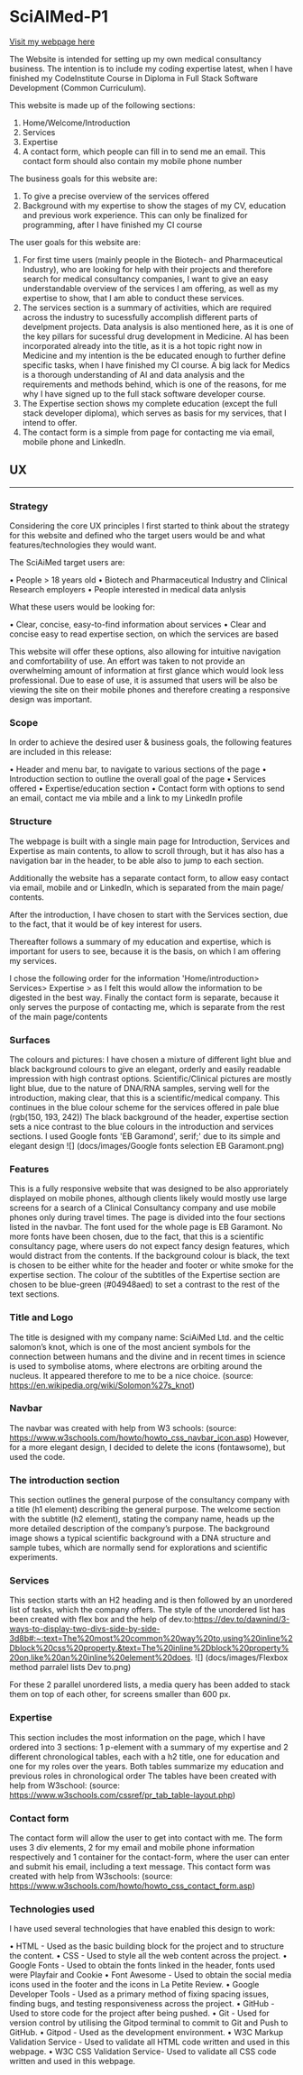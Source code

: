 # SciAIMed-P1
[Visit my webpage here](https://elisabethoelmann.github.io/SciAIMed-P1/index.html#home)

The  Website is intended for setting up my own medical consultancy business. The intention is to include my coding expertise latest, when I have finished my CodeInstitute Course in Diploma in Full Stack Software Development (Common Curriculum).

This website is made up of the following sections:

1.	Home/Welcome/Introduction
2.	Services
3.	Expertise 
4.	A contact form, which people can fill in to send me an email. This contact form should also contain my mobile phone number

The business goals for this website are:

1.	To give a precise overview of the services offered
2.	Background with my expertise to show the stages of my CV, education and previous work experience.
        This can only be finalized for programming, after I have finished my CI course

The user goals for this website are:

1. For first time users (mainly people in the Biotech- and Pharmaceutical Industry), who are looking for help with their projects and therefore search for medical consultancy companies, I want to give an easy understandable overview of the services I am offering, as well as my expertise to show, that I am able to conduct these services.
2. The services section is a summary of activities, which are required across the industry to sucessfully accomplish different parts of develpment projects.
Data analysis is also mentioned here, as it is one of the key pillars for sucessful drug development in Medicine. AI has been incorporated already into the title, as it is a hot topic right now in Medicine and my intention is the be educated enough to further define specific tasks, when I have finished my CI course. A big lack for Medics is a thorough understanding of AI and data analysis and the requirements and methods behind, which is one of the reasons, for me why I have signed up to the full stack software developer course.
3. The Expertise section shows my complete education (except the full stack developer diploma), which serves as basis for my services, that I intend to offer.
4.	The contact form is a simple from page for contacting me via email, mobile phone and LinkedIn.

## UX
---
### **Strategy**

Considering the core UX principles I first started to think about the strategy for this website and defined who the target users would be and what features/technologies they would want.

The SciAiMed target users are:

•	People > 18 years old
•	Biotech and Pharmaceutical Industry  and Clinical Research employers
•	People interested in medical data anlysis

What these users would be looking for:

•	Clear, concise, easy-to-find information about services
•	Clear and concise easy to read expertise section, on which the services are based

This website will offer these options, also allowing for intuitive navigation and comfortability of use. An effort was taken to not provide an overwhelming amount of information at first glance which would look less professional.
Due to ease of use, it is assumed that users will be also be viewing the site on their mobile phones and therefore creating a responsive design was important.

### **Scope**
In order to achieve the desired user & business goals, the following features are included in this release:

• Header and menu bar, to navigate to various sections of the page
• Introduction section to outline the overall goal of the page
• Services offered
• Expertise/education section
• Contact form with options to send an email, contact me via mbile and a link to my LinkedIn profile

### **Structure**

The webpage is built with a single main page for Introduction, Services and Expertise as main contents, to allow to scroll through, but it has also has a navigation bar in the header, to be able also to jump to each section. 

Additionally the website has a separate contact form, to allow easy contact via email, mobile and or LinkedIn, which is separated from the main page/ contents. 

After the introduction, I have chosen to start with the Services section, due to the fact, that it would be of key interest for users. 

Thereafter follows a summary of my education and expertise, which is important for users to see, because it is the basis, on which I am offering my services.

I chose the following order for the information 'Home/introduction> Services> Expertise > as I felt this would allow the information to be digested in the best way. Finally the contact form is separate, because it only serves the purpose of contacting me, which is separate from the rest of the main page/contents

### **Surfaces**

The colours and pictures:
I have chosen a mixture of different light blue and black background colours to give an elegant, orderly and easily readable impression with high contrast options.
Scientific/Clinical pictures are mostly light blue, due to the nature of DNA/RNA samples, serving well for the introduction, making clear, that this is a scientific/medical company. This continues in the blue colour scheme for the services offered in pale blue (rgb(150, 193, 242))
The black background of the header, expertise section sets a nice contrast to the blue colours in the introduction and services sections. 
I used Google fonts 'EB Garamond', serif;' due to its simple and elegant design
![] (docs/images/Google fonts selection EB Garamont.png)

### **Features**
This is a fully responsive website that was designed to be also approriately displayed on mobile phones, although clients likely would mostly use large screens for a search of a Clinical Consultancy company and use mobile phones only during travel times.
The page is divided into the four sections listed in the navbar. 
The font used for the whole page is EB Garamont. No more fonts have been chosen,  due to the fact, that this is a scientific consultancy page, where users do not expect fancy design features, which would distract from the contents.
If the background colour is black, the text is chosen to be either white for the header and footer or white smoke for the expertise section. The colour of the subtitles of the Expertise section are chosen to be blue-green (#04948aed) to set a contrast to the rest of the text sections.

### **Title and Logo**
The title is designed with my company name: SciAiMed Ltd. and the celtic salomon’s knot, which is one of the most ancient symbols for the connection between humans and the divine and in recent times in science is used to symbolise atoms, where electrons are orbiting around the nucleus. It appeared therefore to me to be a nice choice. (source: https://en.wikipedia.org/wiki/Solomon%27s_knot)

### **Navbar**
The navbar was created with help from W3 schools: (source: https://www.w3schools.com/howto/howto_css_navbar_icon.asp)
However, for a more elegant design, I decided to delete the icons (fontawsome), but used the code.

### **The introduction section**
This section outlines the general purpose of the consultancy company with a title (h1 element) describing the general purpose. The welcome section with the subtitle (h2 element), stating the company name, heads up the more detailed description of the company’s purpose.
The background image shows a typical scientific background with a DNA structure and sample tubes, which are normally send for explorations and scientific experiments.

### **Services**
This section starts with an H2 heading and is then followed by an unordered list of tasks, which the company offers. The style of the unordered list has been created with flex box and the help of dev.to:https://dev.to/dawnind/3-ways-to-display-two-divs-side-by-side-3d8b#:~:text=The%20most%20common%20way%20to,using%20inline%2Dblock%20css%20property.&text=The%20inline%2Dblock%20property%20on,like%20an%20inline%20element%20does.
![] (docs/images/Flexbox method parralel lists Dev to.png)

For these 2 parallel unordered lists, a media query has been added to stack them on top of each other, for screens smaller than 600 px.

### **Expertise**
This section includes the most information on the page, which I have ordered into 3 sections: 1 p-element with a summary of my expertise and 2 different chronological tables, each with a h2 title, one for education and one for my roles over the years.
Both tables summarize my education and previous roles in chronological order
The tables have been created with help from W3school: (source: https://www.w3schools.com/cssref/pr_tab_table-layout.php)

### **Contact form**
The contact form will allow the user to get into contact with me. 
The form uses 3 div elements, 2 for my email and mobile phone information respectively and 1 container for the contact-form, where the user can enter and submit his email, including  a text message. This contact form was created with help from W3schools: (source: https://www.w3schools.com/howto/howto_css_contact_form.asp)

### **Technologies used**

I have used several technologies that have enabled this design to work:

•	HTML - Used as the basic building block for the project and to structure the content.
•	CSS - Used to style all the web content across the project.
•	Google Fonts - Used to obtain the fonts linked in the header, fonts used were Playfair and Cookie
•	Font Awesome - Used to obtain the social media icons used in the footer and the icons in La Petite Review.
•	Google Developer Tools - Used as a primary method of fixing spacing issues, finding bugs, and testing responsiveness across the project.
•	GitHub - Used to store code for the project after being pushed.
•	Git - Used for version control by utilising the Gitpod terminal to commit to Git and Push to GitHub.
•	Gitpod - Used as the development environment.
•	W3C Markup Validation Service - Used to validate all HTML code written and used in this webpage.
•	W3C CSS Validation Service- Used to validate all CSS code written and used in this webpage.





